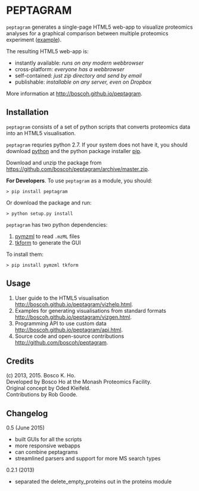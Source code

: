 

# PEPTAGRAM

`peptagram` generates a single-page HTML5 web-app to visualize proteomics analyses for a graphical comparison between multiple proteomics experiment ([example][example]).

[example]:http://boscoh.github.io/peptagram/examples/multiple/index.html

The resulting HTML5 web-app is:

- instantly available: *runs on any modern webbrowser*
- cross-platform: *everyone has a webbrowser*
- self-contained: *just zip directory and send by email*
- publishable: *installable on any server, even on Dropbox*

More information at <http://boscoh.github.io/peptagram>.


## Installation

`peptagram` consists of a set of python scripts that converts proteomics data into an HTML5 visualisation. 

`peptagram` requries python 2.7. If your system does not have it, you should download [python](https://www.python.org/downloads/) and the python package installer [pip](https://pip.pypa.io/en/latest/installing.html). 

Download and unzip the package from <https://github.com/boscoh/peptagram/archive/master.zip>.

**For Developers**. To use `peptagram` as a module, you should:

    > pip install peptagram

Or download the package and run:

    > python setup.py install

`peptagram` has two python dependencies: 

  1. [pymzml](https://github.com/pymzml/pymzML) to read `.mzML` files
  2. [tkform](https://github.com/boscoh/tkform) to generate the GUI

To install them:

    > pip install pymzml tkform



## Usage

1. User guide to the HTML5 visualisation <http://boscoh.github.io/peptagram/vizhelp.html>.
2. Examples for generating visualisations from standard formats <http://boscoh.github.io/peptagram/vizgen.html>.
3. Programming API to use custom data <http://boscoh.github.io/peptagram/api.html>.
4. Source code and open-source contributions <http://github.com/boscoh/peptagram>.


## Credits

(c) 2013, 2015. Bosco K. Ho.  
Developed by Bosco Ho at the Monash Proteomics Facility.  
Original concept by Oded Kleifeld.  
Contributions by Rob Goode.  


## Changelog

0.5 (June 2015)

- built GUIs for all the scripts
- more responsive webapps
- can combine peptagrams
- streamlined parsers and support for more MS search types

0.2.1 (2013)

- separated the delete_empty_proteins out in the proteins module
